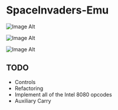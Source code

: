 # SpaceInvaders-Emu

![Image Alt](https://raw.githubusercontent.com/hugo19941994/SpaceInvaders-Emu/master/images/Capture.PNG)

![Image Alt](https://raw.githubusercontent.com/hugo19941994/SpaceInvaders-Emu/master/images/Capture2.PNG)

![Image Alt](https://raw.githubusercontent.com/hugo19941994/SpaceInvaders-Emu/master/images/Capture3.PNG)

## TODO

* Controls
* Refactoring
* Implement all of the Intel 8080 opcodes
* Auxiliary Carry
